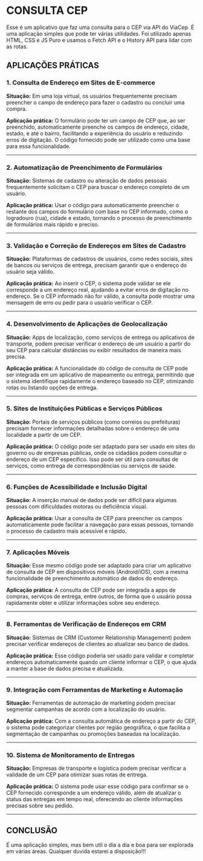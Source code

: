# CONSULTA CEP

Esse é um aplicativo que faz uma consulta para o CEP via API do ViaCep. É uma aplicação simples que pode ter várias utilidades. Foi utilizado apenas HTML, CSS e JS Puro e usamos o Fetch API e o History API para lidar com as rotas. 


## APLICAÇÕES PRÁTICAS

### 1. Consulta de Endereço em Sites de E-commerce
**Situação:** Em uma loja virtual, os usuários frequentemente precisam preencher o campo de endereço para fazer o cadastro ou concluir uma compra.

**Aplicação prática:** O formulário pode ter um campo de CEP que, ao ser preenchido, automaticamente preenche os campos de endereço, cidade, estado, e até o bairro, facilitando a experiência do usuário e reduzindo erros de digitação. O código fornecido pode ser utilizado como uma base para essa funcionalidade.<hr></hr>

### 2. Automatização de Preenchimento de Formulários
**Situação:** Sistemas de cadastro ou alteração de dados pessoais frequentemente solicitam o CEP para buscar o endereço completo de um usuário.

**Aplicação prática:** Usar o código para automaticamente preencher o restante dos campos do formulário com base no CEP informado, como o logradouro (rua), cidade e estado, tornando o processo de preenchimento de formulários mais rápido e preciso.<hr></hr>

### 3. Validação e Correção de Endereços em Sites de Cadastro
**Situação:** Plataformas de cadastros de usuários, como redes sociais, sites de bancos ou serviços de entrega, precisam garantir que o endereço do usuário seja válido.

**Aplicação prática:** Ao inserir o CEP, o sistema pode validar se ele corresponde a um endereço real, ajudando a evitar erros de digitação no endereço. Se o CEP informado não for válido, a consulta pode mostrar uma mensagem de erro ou pedir para o usuário verificar o CEP.<hr></hr>

### 4. Desenvolvimento de Aplicações de Geolocalização
**Situação:** Apps de localização, como serviços de entrega ou aplicativos de transporte, podem precisar verificar o endereço de um usuário a partir do seu CEP para calcular distâncias ou exibir resultados de maneira mais precisa.

**Aplicação prática:** A funcionalidade do código de consulta de CEP pode ser integrada em um aplicativo de mapeamento ou entrega, permitindo que o sistema identifique rapidamente o endereço baseado no CEP, otimizando rotas ou listando opções de entrega.<hr></hr>

### 5. Sites de Instituições Públicas e Serviços Públicos
**Situação:** Portais de serviços públicos (como correios ou prefeituras) precisam fornecer informações detalhadas sobre o endereço de uma localidade a partir de um CEP.

**Aplicação prática:** O código pode ser adaptado para ser usado em sites do governo ou de empresas públicas, onde os cidadãos podem consultar o endereço de um CEP específico. Isso pode ser útil para consultas de serviços, como entrega de correspondências ou serviços de saúde.<hr></hr>

### 6. Funções de Acessibilidade e Inclusão Digital
**Situação:** A inserção manual de dados pode ser difícil para algumas pessoas com dificuldades motoras ou deficiência visual.

**Aplicação prática:** Usar a consulta de CEP para preencher os campos automaticamente pode facilitar a navegação para essas pessoas, tornando o processo de cadastro mais acessível e rápido.<hr></hr>

### 7. Aplicações Móveis
**Situação:** Esse mesmo código pode ser adaptado para criar um aplicativo de consulta de CEP em dispositivos móveis (Android/iOS), com a mesma funcionalidade de preenchimento automático de dados do endereço.

**Aplicação prática:** A consulta de CEP pode ser integrada a apps de compras, serviços de entrega, entre outros, de forma que o usuário possa rapidamente obter e utilizar informações sobre seu endereço.<hr></hr>

### 8. Ferramentas de Verificação de Endereços em CRM
**Situação:** Sistemas de CRM (Customer Relationship Management) podem precisar verificar endereços de clientes ao atualizar seu banco de dados.

**Aplicação prática:** Esse código poderia ser usado para validar e completar endereços automaticamente quando um cliente informar o CEP, o que ajuda a manter a base de dados precisa e atualizada.<hr></hr>

### 9. Integração com Ferramentas de Marketing e Automação
**Situação:** Ferramentas de automação de marketing podem precisar segmentar campanhas de acordo com a localização do usuário.

**Aplicação prática:** Com a consulta automática de endereço a partir do CEP, o sistema pode categorizar clientes por região geográfica, o que facilita a segmentação de campanhas ou promoções baseadas na localização.<hr></hr>

### 10. Sistema de Monitoramento de Entregas
**Situação:** Empresas de transporte e logística podem precisar verificar a validade de um CEP para otimizar suas rotas de entrega.

**Aplicação prática:** O sistema pode usar esse código para confirmar se o CEP fornecido corresponde a um endereço válido, além de atualizar o status das entregas em tempo real, oferecendo ao cliente informações precisas sobre seu pedido.<hr></hr>


## CONCLUSÃO

É uma aplicação simples, mas bem util o dia a dia e boa para ser explorada em várias áreas. Qualquer duvida estarei a disposição!!!
